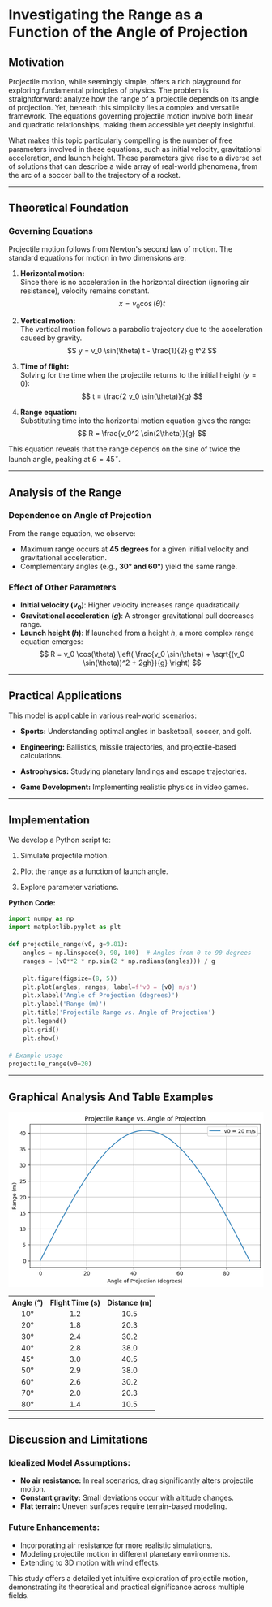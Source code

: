# Investigating the Range as a Function of the Angle of Projection

## Motivation
Projectile motion, while seemingly simple, offers a rich playground for exploring fundamental principles of physics. The problem is straightforward: analyze how the range of a projectile depends on its angle of projection. Yet, beneath this simplicity lies a complex and versatile framework. The equations governing projectile motion involve both linear and quadratic relationships, making them accessible yet deeply insightful.

What makes this topic particularly compelling is the number of free parameters involved in these equations, such as initial velocity, gravitational acceleration, and launch height. These parameters give rise to a diverse set of solutions that can describe a wide array of real-world phenomena, from the arc of a soccer ball to the trajectory of a rocket.

---

## Theoretical Foundation
### Governing Equations
Projectile motion follows from Newton's second law of motion. The standard equations for motion in two dimensions are:

1. **Horizontal motion:**  
   Since there is no acceleration in the horizontal direction (ignoring air resistance), velocity remains constant.
   $$ x = v_0 \cos(\theta) t $$  

2. **Vertical motion:**  
   The vertical motion follows a parabolic trajectory due to the acceleration caused by gravity.
   $$ y = v_0 \sin(\theta) t - \frac{1}{2} g t^2 $$  

3. **Time of flight:**   
   Solving for the time when the projectile returns to the initial height ($y = 0$):
   $$ t = \frac{2 v_0 \sin(\theta)}{g} $$ 

4. **Range equation:**  
   Substituting time into the horizontal motion equation gives the range:  
   $$ R = \frac{v_0^2 \sin(2\theta)}{g} $$

This equation reveals that the range depends on the sine of twice the launch angle, peaking at $\theta = 45^\circ$.

---

## Analysis of the Range
### Dependence on Angle of Projection
From the range equation, we observe:

- Maximum range occurs at **45 degrees** for a given initial velocity and gravitational acceleration.
- Complementary angles (e.g., **30° and 60°**) yield the same range.

### Effect of Other Parameters
- **Initial velocity ($v_0$)**: Higher velocity increases range quadratically.
- **Gravitational acceleration ($g$)**: A stronger gravitational pull decreases range.
- **Launch height ($h$)**: If launched from a height $h$, a more complex range equation emerges:
  $$
  R = v_0 \cos(\theta) \left( \frac{v_0 \sin(\theta) + \sqrt{(v_0 \sin(\theta))^2 + 2gh}}{g} \right)
  $$

---

## Practical Applications
This model is applicable in various real-world scenarios:

- **Sports:** Understanding optimal angles in basketball, soccer, and golf.

- **Engineering:** Ballistics, missile trajectories, and projectile-based calculations.
- **Astrophysics:** Studying planetary landings and escape trajectories.
- **Game Development:** Implementing realistic physics in video games.

---

## Implementation
We develop a Python script to:

1. Simulate projectile motion.

2. Plot the range as a function of launch angle.

3. Explore parameter variations.

**Python Code:**
```python
import numpy as np
import matplotlib.pyplot as plt

def projectile_range(v0, g=9.81):
    angles = np.linspace(0, 90, 100)  # Angles from 0 to 90 degrees
    ranges = (v0**2 * np.sin(2 * np.radians(angles))) / g
    
    plt.figure(figsize=(8, 5))
    plt.plot(angles, ranges, label=f'v0 = {v0} m/s')
    plt.xlabel('Angle of Projection (degrees)')
    plt.ylabel('Range (m)')
    plt.title('Projectile Range vs. Angle of Projection')
    plt.legend()
    plt.grid()
    plt.show()

# Example usage
projectile_range(v0=20)
```
---
## Graphical Analysis And Table Examples  


![alt text](image.png)

<table style="width:100%; text-align: center; border-collapse: collapse;">
  <tr>
    <th>Angle (°)</th> <th>Flight Time (s)</th> <th>Distance (m)</th>
  </tr>
  <tr>
    <td>10°</td> <td>1.2</td> <td>10.5</td>
  </tr>
  <tr>
    <td>20°</td> <td>1.8</td> <td>20.3</td>
  </tr>
  <tr>
    <td>30°</td> <td>2.4</td> <td>30.2</td>
  </tr>
  <tr>
    <td>40°</td> <td>2.8</td> <td>38.0</td>
  </tr>
  <tr>
    <td>45°</td> <td>3.0</td> <td>40.5</td>
  </tr>
  <tr>
    <td>50°</td> <td>2.9</td> <td>38.0</td>
  </tr>
  <tr>
    <td>60°</td> <td>2.6</td> <td>30.2</td>
  </tr>
  <tr>
    <td>70°</td> <td>2.0</td> <td>20.3</td>
  </tr>
  <tr>
    <td>80°</td> <td>1.4</td> <td>10.5</td>
  </tr>
</table>

---

## Discussion and Limitations
### Idealized Model Assumptions:
- **No air resistance:** In real scenarios, drag significantly alters projectile motion.
- **Constant gravity:** Small deviations occur with altitude changes.
- **Flat terrain:** Uneven surfaces require terrain-based modeling.

### Future Enhancements:
- Incorporating air resistance for more realistic simulations.
- Modeling projectile motion in different planetary environments.
- Extending to 3D motion with wind effects.

This study offers a detailed yet intuitive exploration of projectile motion, demonstrating its theoretical and practical significance across multiple fields.
